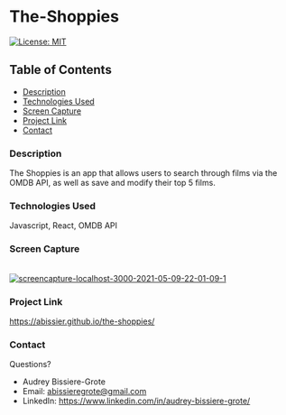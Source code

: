 # The-Shoppies
[![License: MIT](https://img.shields.io/badge/License-MIT-yellow.svg)](https://opensource.org/licenses/MIT)

## Table of Contents
* [Description](#description)
* [Technologies Used](#technologies-used)
* [Screen Capture](#Screen-Capture)
* [Project Link](#project-Link)
* [Contact](#contact)


### Description 
The Shoppies is an app that allows users to search through films via the OMDB API, as well as save and modify their top 5 films.  

### Technologies Used
Javascript, React, OMDB API

### Screen Capture
<br>
<a href="https://ibb.co/tX92272"><img src="https://i.ibb.co/wsfQQ9Q/screencapture-localhost-3000-2021-05-09-22-01-09-1.png" alt="screencapture-localhost-3000-2021-05-09-22-01-09-1" border="0"></a>

### Project Link
https://abissier.github.io/the-shoppies/

### Contact 
Questions? 

* Audrey Bissiere-Grote
* Email: abissieregrote@gmail.com
* LinkedIn: https://www.linkedin.com/in/audrey-bissiere-grote/
